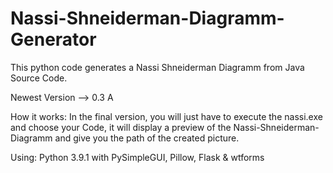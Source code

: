 # Nassi-Shneiderman-Diagramm-Generator
This python code generates a Nassi Shneiderman Diagramm from Java Source Code.

Newest Version --> 0.3 A

How it works:
In the final version, you will just have to execute the nassi.exe and choose your Code, it will display a preview of the Nassi-Shneiderman-Diagramm and give you the path of the created picture.

Using:
Python 3.9.1 with 
PySimpleGUI, Pillow, Flask & wtforms
